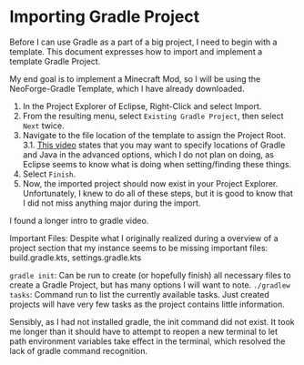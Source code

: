 # Importing Gradle Project

Before I can use Gradle as a part of a big project, I need to begin with a template. This document expresses how to import and implement a template Gradle Project.

My end goal is to implement a Minecraft Mod, so I will be using the NeoForge-Gradle Template, which I have already downloaded.

1. In the Project Explorer of Eclipse, Right-Click and select Import.
2. From the resulting menu, select `Existing Gradle Project`, then select `Next` twice.
3. Navigate to the file location of the template to assign the Project Root.
3.1. [This video](https://www.youtube.com/watch?v=ZYuwWwIhFWo) states that you may want to specify locations of Gradle and Java in the advanced options, which I do not plan on doing, as Eclipse seems to know what is doing when setting/finding these things.
4. Select `Finish`.
5. Now, the imported project should now exist in your Project Explorer.
    Unfortunately, I knew to do all of these steps, but it is good to know that I did not miss anything major during the import.


I found a longer intro to gradle video.

Important Files:
Despite what I originally  realized during a overview of a project section that my instance seems to be missing important files: build.gradle.kts, settings.gradle.kts


`gradle init`: Can be run to create (or hopefully finish) all necessary files to create a Gradle Project, but has many options I will want to note.
`./gradlew tasks`: Command run to list the currently available tasks. Just created projects will have very few tasks as the project contains little information.

Sensibly, as I had not installed gradle, the init command did not exist. It took me longer than it should have to attempt to reopen a new terminal to let path environment variables take effect in the terminal, which resolved the lack of gradle command recognition.